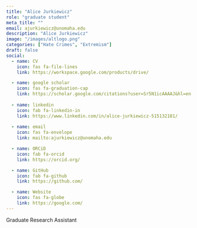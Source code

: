 ```yaml
---
title: "Alice Jurkiewicz"
role: "graduate student"
meta_title: ""
email: ajurkiewicz@unomaha.edu
description: "Alice Jurkiewicz"
image: "/images/altlogo.png"
categories: ["Hate Crimes", "Extremism"]
draft: false
social:
  - name: CV
    icon: fas fa-file-lines
    link: https://workspace.google.com/products/drive/

  - name: google scholar
    icon: fas fa-graduation-cap
    link: https://scholar.google.com/citations?user=Sr5N1icAAAAJ&hl=en
    
  - name: linkedin
    icon: fab fa-linkedin-in
    link: https://www.linkedin.com/in/alice-jurkiewicz-515132181/
  
  - name: email
    icon: fas fa-envelope
    link: mailto:ajurkiewicz@unomaha.edu

  - name: ORCiD
    icon: fab fa-orcid
    link: https://orcid.org/

  - name: GitHub
    icon: fab fa-github
    link: https://github.com/

  - name: Website
    icon: fas fa-globe
    link: https://google.com/
---
```

Graduate Research Assistant
<!--more-->